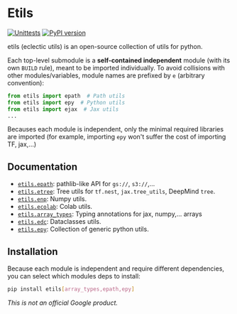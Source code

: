 # Etils

[![Unittests](https://github.com/google/etils/actions/workflows/pytest_and_autopublish.yml/badge.svg)](https://github.com/google/etils/actions/workflows/pytest_and_autopublish.yml)
[![PyPI version](https://badge.fury.io/py/etils.svg)](https://badge.fury.io/py/etils)

etils (eclectic utils) is an open-source collection of utils for python.

Each top-level submodule is a **self-contained independent** module (with its
own `BUILD` rule), meant to be imported individually. To avoid collisions with
other modules/variables, module names are prefixed by `e` (arbitrary convention):

```python
from etils import epath  # Path utils
from etils import epy  # Python utils
from etils import ejax  # Jax utils
...
```

Becauses each module is independent, only the minimal required libraries are
imported (for example, importing `epy` won't suffer the cost of importing TF,
jax,...)

## Documentation

* [`etils.epath`](https://github.com/google/etils/tree/main/etils/epath): pathlib-like API for `gs://`, `s3://`,...
* [`etils.etree`](https://github.com/google/etils/tree/main/etils/etree): Tree utils for `tf.nest`, `jax.tree_utils`, DeepMind `tree`.
* [`etils.enp`](https://github.com/google/etils/tree/main/etils/enp): Numpy utils.
* [`etils.ecolab`](https://github.com/google/etils/tree/main/etils/ecolab): Colab utils.
* [`etils.array_types`](https://github.com/google/etils/tree/main/etils/array_types): Typing annotations for jax, numpy,... arrays
* [`etils.edc`](https://github.com/google/etils/tree/main/etils/edc): Dataclasses utils.
* [`etils.epy`](https://github.com/google/etils/tree/main/etils/epy): Collection of generic python utils.

## Installation

Because each module is independent and require different dependencies, you
can select which modules deps to install:

```sh
pip install etils[array_types,epath,epy]
```

*This is not an official Google product.*
